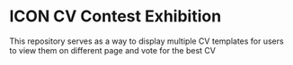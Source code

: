 # ICON CV Contest Exhibition

This repository serves as a way to display multiple CV templates for users to view them on different page and vote for the best CV